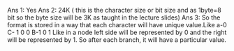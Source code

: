 Ans 1: Yes
Ans 2: 24K ( this is the character size or bit size and as 1byte=8 bit so the byte size will be 3K as taught in the lecture slides)
Ans 3: So the format is stored in a way that each character will have unique value.Like a-0
C- 1 0 0
B-1 0 1
Like in a node left side will be represented by 0 and the right will be represented by 1. So after each branch, it will have a particular value.
